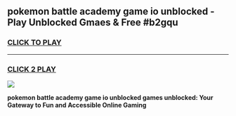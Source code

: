 
## pokemon battle academy game io unblocked - Play Unblocked Gmaes & Free #b2gqu
<h3>
<a href="https://premium.freeplayer.one?title=pokemon_battle_academy_game_io_unblocked&ref=03M">CLICK TO PLAY</a></h3>
<hr>

<h3>
<a href="https://premium.freeplayer.one?title=pokemon_battle_academy_game_io_unblocked&ref=03M">CLICK 2 PLAY</a>
  
</h3>

<a href="https://premium.freeplayer.one?title=pokemon_battle_academy_game_io_unblocked&ref=03M"><img src="https://clearcache.store/games.png"></a>


**pokemon battle academy game io unblocked games unblocked: Your Gateway to Fun and Accessible Online Gaming**
